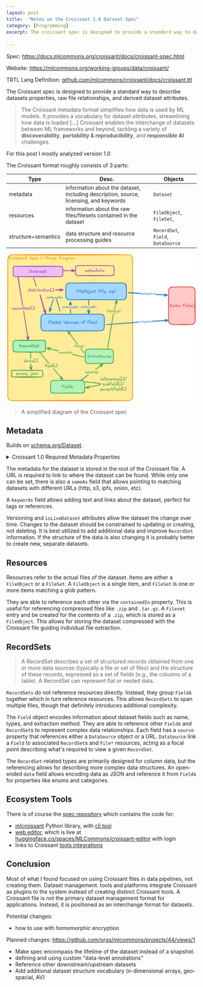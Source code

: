 ```yaml
---
layout: post
title:	"Notes on the Croissant 1.0 Dataset Spec"
category: [Programming]
excerpt: The croissant spec is designed to provide a standard way to describe datasets properties, raw file relationships, and derived dataset attributes.

---
```


Spec: https://docs.mlcommons.org/croissant/docs/croissant-spec.html

Website: https://mlcommons.org/working-groups/data/croissant/

TRTL Lang Definition: [github.com/mlcommons/croissant/docs/croissant.ttl](https://github.com/mlcommons/croissant/blob/main/docs/croissant.ttl)

The Croissant spec is designed to provide a standard way to describe datasets properties, raw file relationships, and derived dataset attributes.

> The Croissant metadata format simplifies how data is used by ML models.
> It provides a vocabulary for dataset attributes, streamlining how data is loaded [...]
> Croissant enables the interchange of datasets between ML frameworks and beyond, tackling a variety of **discoverability**, **portability & reproducibility**, and **responsible AI** challenges.

For this post I mostly analyzed version 1.0

The Croissant format roughly consists of 3 parts:

| Type                | Desc.                                                                                 | Objects                            |
| ------------------- | ------------------------------------------------------------------------------------- | ---------------------------------- |
| metadata            | information about the dataset, including description, source, licensing, and keywords | `Dataset`                          |
| resources           | information about the raw files/filesets contained in the dataset                     | `FileObject`, `FileSet`,           |
| structure+semantics | data structure and resource processing guides                                         | `RecordSet`, `Field`, `DataSource` |


![A simplified diagram of the Croissant spec](/images/croissant/croissant-1-spec.png)
> A simplified diagram of the Croissant spec


## Metadata


Builds on [schema.org/Dataset](https://docs.mlcommons.org/croissant/docs/croissant-spec.html#schemaorgdataset).
<details>
  <summary>Croissant 1.0 Required Metadata Properties</summary>
  <div markdown="1">

>[Source](https://docs.mlcommons.org/croissant/docs/croissant-spec.html#required)

The following list of properties from schema.org must be specified for every Croissant dataset.

| Property       | ExpectedType         | Cardinality | Comments                                                                                                                                              |
| -------------- | -------------------- | ----------- | ----------------------------------------------------------------------------------------------------------------------------------------------------- |
| @context       | URL                  | ONE         | A set of JSON-LD context definitions that make the rest of the Croissant description less verbose. See the recommended JSON-LD context in Appendix 1. |
| @type          | Text                 | ONE         | The type of a Croissant dataset must be schema.org/Dataset.                                                                                           |
| dct:conformsTo | URL                  | ONE         | Croissant datasets must declare that they conform to the versioned schema: http://mlcommons.org/croissant/1.0                                         |
| description    | Text                 | ONE         | Description of the dataset.                                                                                                                           |
| license        | CreativeWork, URL    | MANY        | The license of the dataset. Croissant recommends using the URL of a known license, e.g., one of the licenses listed at https://spdx.org/licenses/.    |
| name           | Text                 | ONE         | The name of the dataset.                                                                                                                              |
| url            | URL                  | ONE         | The URL of the dataset. This generally corresponds to the Web page for the dataset.                                                                   |
| creator        | Organization, Person | MANY        | The creator(s) of the dataset.                                                                                                                        |
| datePublished  | Date, DateTime       | ONE         | The date the dataset was published.                                                                                                                   |

  </div>
</details>

The metadata for the dataset is stored in the root of the Croissant file.
A URL is required to link to where the dataset can be found.
While only one can be set, there is also a `sameAs` field that allows pointing to matching datasets with different URLs (http, s3, ipfs, onion, etc). 

A `keywords` field allows adding text and links about the dataset, perfect for tags or references.

Versioning and `isLiveDataset` attributes allow the dataset the change over time.
Changes to the dataset should be constrained to updating or creating, not deleting.
It is best utilized to add additional data and improve `RecordSet` information.
If the structure of the data is also changing it is probably better to create new, separate datasets.

## Resources

Resources refer to the actual files of the dataset.
Items are either a `FileObject` or a `FileSet`.
A `FileObject` is a single item, and `FileSet` is one or more items matching a glob pattern.

They are able to reference each other via the `containedIn` property.
This is useful for referencing compressed files like `.zip` and `.tar.gz`.
A `Fileset` entry and be created for the contents of a `.zip`, which is stored as a `FileObject`.
This allows for storing the dataset compressed with the Croissant file guiding individual file extraction.

## RecordSets

> A RecordSet describes a set of structured records obtained from one or more data sources (typically a file or set of files) and the structure of these records, expressed as a set of fields (e.g., the columns of a table). A RecordSet can represent flat or nested data.

`RecordSets` do not reference resources directly.
Instead, they group `Field`s together which in turn reference resources.
This allows `RecordSets` to span multiple files, though that  definitely introduces additional complexity.

The `Field` object encodes information about dataset fields such as name, types, and extraction method.
They are able to reference other `Field`s and `RecordSet`s to represent complex data relationships.
Each field has a `source` property that references either a `DataSource` object or a URL.
`DataSource` link a `Field` to associated `RecordSet`s and `File*` resources, acting as a focal point describing what's required to view a given `RecordSet`.

The `RecordSet`-related types are primarily designed for column data, but the referencing allows for describing more complex data structures.
An open-ended `data` field allows encoding data as JSON and reference it from `Field`s for properties like enums and categories.

## Ecosystem Tools

There is of course the [spec repository](https://github.com/mlcommons/croissant/tree/main) which contains the code for:

* [mlcroissant](https://github.com/mlcommons/croissant/tree/main/python/mlcroissant) Python library, with [cli tool](https://github.com/mlcommons/croissant/blob/main/python/mlcroissant/mlcroissant/scripts/validate.py)
* [web editor](https://github.com/mlcommons/croissant/tree/main/editor), which is live at [huggingface.co/spaces/MLCommons/croissant-editor](https://huggingface.co/spaces/MLCommons/croissant-editor) with login
* links to Croissant [tools integrations](https://github.com/mlcommons/croissant#integrations)

## Conclusion

Most of what I found focused on using Croissant files in data pipelines, not creating them.
Dataset management. tools and platforms integrate Croissant as plugins to the system instead of creating distinct Croissant tools.
A Croissant file is not the primary dataset management format for applications.
Instead, it is positioned as an interchange format for datasets. 


Potential changes:

* how to use with homomorphic encryption 

Planned changes: https://github.com/orgs/mlcommons/projects/44/views/1

* Make spec encompass the lifetime of the dataset instead of a snapshot.
* defining and using custom "data-level annotations" 
* Reference other  downstream/upstream datasets
* Add additional dataset structure vocabulary (n-dimensional arrays, geo-spacial, AV)
